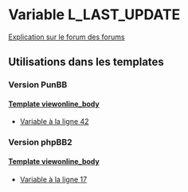 # Variable L_LAST_UPDATE
[Explication sur le forum des forums](http://forum.forumactif.com/t294113-listing-des-variables#L_LAST_UPDATE)
## Utilisations dans les templates
### Version PunBB
#### [Template viewonline_body](punbb/viewonline_body.md)
* [Variable à la ligne 42](../punbb/viewonline_body.tpl#L42)
### Version phpBB2
#### [Template viewonline_body](subsilver/viewonline_body.md)
* [Variable à la ligne 17](../subsilver/viewonline_body.tpl#L17)